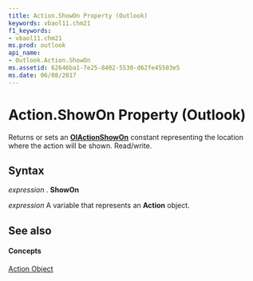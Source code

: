 ```yaml
---
title: Action.ShowOn Property (Outlook)
keywords: vbaol11.chm21
f1_keywords:
- vbaol11.chm21
ms.prod: outlook
api_name:
- Outlook.Action.ShowOn
ms.assetid: 62646ba1-7e25-8402-5530-d62fe45503e5
ms.date: 06/08/2017
---
```



# Action.ShowOn Property (Outlook)

Returns or sets an **[OlActionShowOn](olactionshowon-enumeration-outlook.md)** constant representing the location where the action will be shown. Read/write.


## Syntax

 _expression_ . **ShowOn**

 _expression_ A variable that represents an **Action** object.


## See also


#### Concepts


[Action Object](action-object-outlook.md)

